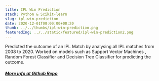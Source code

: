 ```yaml
---
title: IPL Win Prediction
stack: Python & Scikit-learn
slug: ipl-win-prediction
date: 2020-12-01T00:00:00+00:20
thumb: ../../thumbs/ipl-win-prediction.png
featuredImg: ../../static/featured/ipl-win-prediction2.png
---
```


Predicted the outcome of an IPL Match by analysing all IPL matches from 2008 to 2020. Worked on models such as Support Vector Machines , Random Forest Classifier and Decision Tree Classifier for predicting the outcome.

##### [ More info at Github Repo ](https://github.com/Pratham660/Bigdata_proj)
